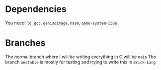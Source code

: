 # Dependencies
You need: `ld`, `gcc`, `genisoimage`, `nasm`, `qemu-system-i386` 

# Branches
The normal branch where I will be writing everything in C will be `main`
The branch `unstable` is mostly for testing and trying to write this in `Brick-Lang` 